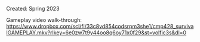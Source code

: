 Created: Spring 2023

Gameplay video walk-through: 
https://www.dropbox.com/scl/fi/33c8vd854codsrpm3she1/cmp428_survivalGAMEPLAY.mkv?rlkey=6e0zw7t9y44oo8q6oy71x0f29&st=volfic3s&dl=0
